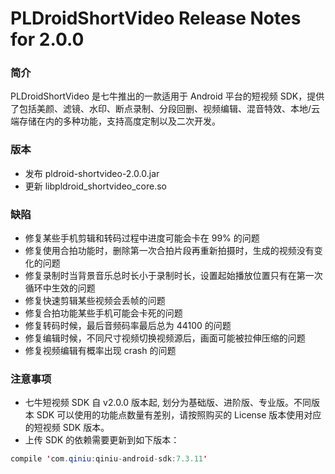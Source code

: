 # PLDroidShortVideo Release Notes for 2.0.0

### 简介

PLDroidShortVideo 是七牛推出的一款适用于 Android 平台的短视频 SDK，提供了包括美颜、滤镜、水印、断点录制、分段回删、视频编辑、混音特效、本地/云端存储在内的多种功能，支持高度定制以及二次开发。

### 版本

* 发布 pldroid-shortvideo-2.0.0.jar
* 更新 libpldroid\_shortvideo_core.so

### 缺陷

* 修复某些手机剪辑和转码过程中进度可能会卡在 99% 的问题
* 修复使用合拍功能时，删除第一次合拍片段再重新拍摄时，生成的视频没有变化的问题
* 修复录制时当背景音乐总时长小于录制时长，设置起始播放位置只有在第一次循环中生效的问题
* 修复快速剪辑某些视频会丢帧的问题
* 修复合拍功能某些手机可能会卡死的问题
* 修复转码时候，最后音频码率最后总为 44100 的问题
* 修复编辑时候，不同尺寸视频切换视频源后，画面可能被拉伸压缩的问题
* 修复视频编辑有概率出现 crash 的问题

### 注意事项
* 七牛短视频 SDK 自 v2.0.0 版本起, 划分为基础版、进阶版、专业版。不同版本 SDK 可以使用的功能点数量有差别，请按照购买的 License 版本使用对应的短视频 SDK 版本。
* 上传 SDK 的依赖需要更新到如下版本：

```java
compile 'com.qiniu:qiniu-android-sdk:7.3.11'
```